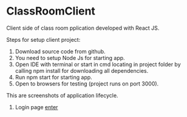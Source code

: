 # ClassRoomClient
Client side of class room pplication developed with React JS.

Steps for setup client project:
1) Download source code from github.
2) You need to setup Node Js for starting app.
4) Open IDE with terminal or start in cmd locating in project folder by calling npm install for downloading all dependencies.
5) Run npm start for starting app.
6) Open to browsers for testing (project runs on port 3000).

This are screenshots of application lifecycle.

1) Login page
[enter](https://user-images.githubusercontent.com/37711653/170890976-43496a02-a33d-4f7f-85a6-3441c60322bb.PNG)

